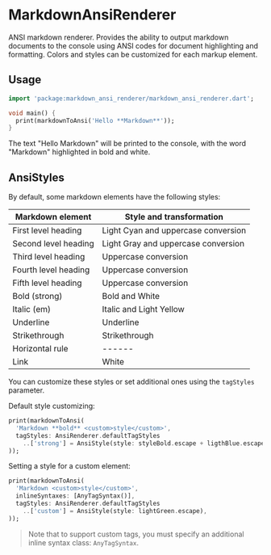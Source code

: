 # MarkdownAnsiRenderer

ANSI markdown renderer.
Provides the ability to output markdown documents to the console using ANSI codes for document highlighting and formatting.
Colors and styles can be customized for each markup element.

## Usage

```dart
import 'package:markdown_ansi_renderer/markdown_ansi_renderer.dart';

void main() {
  print(markdownToAnsi('Hello **Markdown**'));
}
```
The text "Hello Markdown" will be printed to the console, with the word "Markdown" highlighted in bold and white.

## AnsiStyles

By default, some markdown elements have the following styles:

| Markdown element          | Style and transformation |
|---------------------------|---|
| First level heading       | Light Cyan and uppercase conversion |
| Second level heading      | Light Gray and uppercase conversion |
| Third level heading       | Uppercase conversion |
| Fourth level heading      | Uppercase conversion |
| Fifth level heading       | Uppercase conversion |
| Bold (strong)             | Bold and White |
| Italic (em)               | Italic and Light Yellow |
| Underline                 | Underline |
| Strikethrough             | Strikethrough |
| Horizontal rule           | ------ |
| Link                      | White |

You can customize these styles or set additional ones using the `tagStyles` parameter.

Default style customizing:

```dart
print(markdownToAnsi(
  'Markdown **bold** <custom>style</custom>',
  tagStyles: AnsiRenderer.defaultTagStyles
    ..['strong'] = AnsiStyle(style: styleBold.escape + ligthBlue.escape),
));
```

Setting a style for a custom element:

```dart
print(markdownToAnsi(
  'Markdown <custom>style</custom>',
  inlineSyntaxes: [AnyTagSyntax()],
  tagStyles: AnsiRenderer.defaultTagStyles
    ..['custom'] = AnsiStyle(style: lightGreen.escape),
));
```

> Note that to support custom tags, you must specify an additional inline syntax class: `AnyTagSyntax`.
